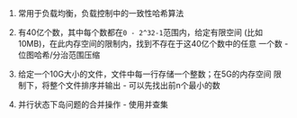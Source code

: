 1. 常用于负载均衡，负载控制中的一致性哈希算法

2. 有40亿个数，其中每个数都在`0 - 2^32-1`范围内，给定有限空间
(比如10MB)，在此内存空间的限制内，找到不存在于这40亿个数中的任意
一个数 - 位图哈希/分治范围压缩

3. 给定一个10G大小的文件，文件中每一行存储一个整数；在5G的内存空间
限制下，将整个文件排序并输出 - 可以先找出前n个最小的数

4. 并行状态下岛问题的合并操作 - 使用并查集